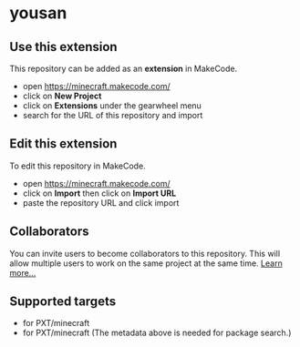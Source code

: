 # yousan



## Use this extension

This repository can be added as an **extension** in MakeCode.

* open https://minecraft.makecode.com/
* click on **New Project**
* click on **Extensions** under the gearwheel menu
* search for the URL of this repository and import

## Edit this extension

To edit this repository in MakeCode.

* open https://minecraft.makecode.com/
* click on **Import** then click on **Import URL**
* paste the repository URL and click import

## Collaborators

You can invite users to become collaborators to this repository.
This will allow multiple users to work on the same project at the same time.
[Learn more...](https://help.github.com/en/articles/inviting-collaborators-to-a-personal-repository)

## Supported targets

* for PXT/minecraft
* for PXT/minecraft
(The metadata above is needed for package search.)

